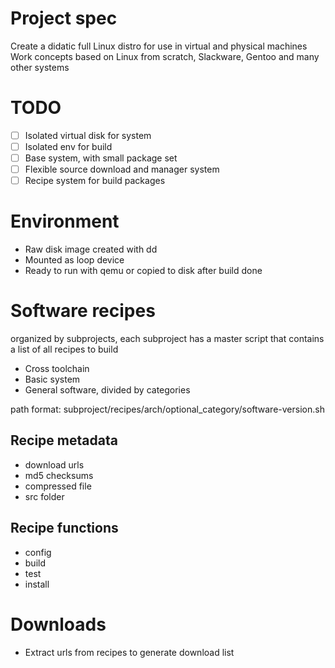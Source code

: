 # Project spec
Create a didatic full Linux distro for use in virtual and physical machines 
Work concepts based on Linux from scratch, Slackware, Gentoo and many other systems

# TODO
- [ ] Isolated virtual disk for system
- [ ] Isolated env for build
- [ ] Base system, with small package set
- [ ] Flexible source download and manager system
- [ ] Recipe system for build packages

# Environment
 - Raw disk image created with dd
 - Mounted as loop device
 - Ready to run with qemu or copied to disk after build done

# Software recipes
organized by subprojects, each subproject has a master script that contains a list of all recipes to build
 - Cross toolchain
 - Basic system
 - General software, divided by categories
 
 path format: subproject/recipes/arch/optional_category/software-version.sh

## Recipe metadata
 - download urls
 - md5 checksums
 - compressed file
 - src folder
 
## Recipe functions
 - config
 - build
 - test
 - install
 
# Downloads
 - Extract urls from recipes to generate download list
 
